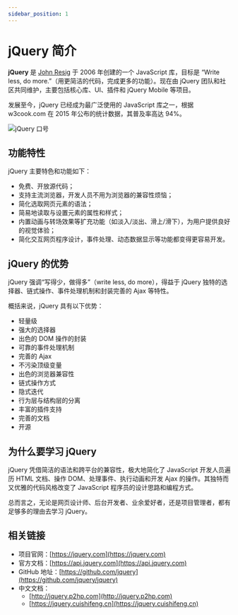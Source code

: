 ```yaml
---
sidebar_position: 1
---
```


# jQuery 简介

**jQuery** 是 [John Resig](https://github.com/jeresig) 于 2006 年创建的一个 JavaScript 库，目标是 “Write less, do more.”（用更简洁的代码，完成更多的功能）。现在由 jQuery 团队和社区共同维护，主要包括核心库、UI、插件和 jQuery Mobile 等项目。

发展至今，jQuery 已经成为最广泛使用的 JavaScript 库之一，根据 w3cook.com 在 2015 年公布的统计数据，其普及率高达 94%。

![jQuery 口号](https://static.getiot.tech/jquery-logo-blue.png#center-600)



## 功能特性

jQuery 主要特色和功能如下：

- 免费、开放源代码；
- 支持主流浏览器，开发人员不用为浏览器的兼容性烦恼；
- 简化选取网页元素的语法；
- 简易地读取与设置元素的属性和样式；
- 内置动画与转场效果等扩充功能（如淡入/淡出、滑上/滑下），为用户提供良好的视觉体验；
- 简化交互网页程序设计，事件处理、动态数据显示等功能都变得更容易开发。



## jQuery 的优势

jQuery 强调“写得少，做得多”（write less, do more），得益于 jQuery 独特的选择器、链式操作、事件处理机制和封装完善的 Ajax 等特性。

概括来说，jQuery 具有以下优势：

- 轻量级
- 强大的选择器
- 出色的 DOM 操作的封装
- 可靠的事件处理机制
- 完善的 Ajax
- 不污染顶级变量
- 出色的浏览器兼容性
- 链式操作方式
- 隐式迭代
- 行为层与结构层的分离
- 丰富的插件支持
- 完善的文档
- 开源



## 为什么要学习 jQuery

jQuery 凭借简洁的语法和跨平台的兼容性，极大地简化了 JavaScript 开发人员遍历 HTML 文档、操作 DOM、处理事件、执行动画和开发 Ajax 的操作。其独特而又优雅的代码风格改变了 JavaScript 程序员的设计思路和编程方式。

总而言之，无论是网页设计师、后台开发者、业余爱好者，还是项目管理者，都有足够多的理由去学习 jQuery。



## 相关链接

- 项目官网：[https://jquery.com](https://jquery.com)
- 官方文档：[https://api.jquery.com](https://api.jquery.com)
- GitHub 地址：[https://github.com/jquery](https://github.com/jquery/jquery)
- 中文文档：
  - [http://jquery.p2hp.com](http://jquery.p2hp.com)
  - [https://jquery.cuishifeng.cn](https://jquery.cuishifeng.cn)

